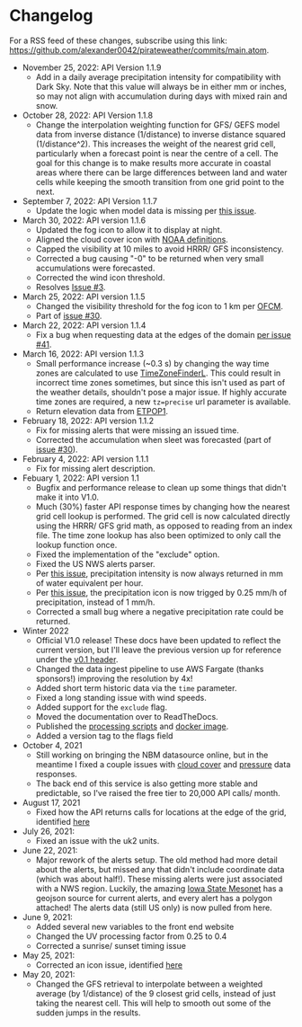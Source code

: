 # Changelog

For a RSS feed of these changes, subscribe using this link: <https://github.com/alexander0042/pirateweather/commits/main.atom>.

* November 25, 2022: API Version 1.1.9
    * Add in a daily average precipitation intensity for compatibility with Dark Sky. Note that this value will always be in either mm or inches, so may not align with accumulation during days with mixed rain and snow.
* October 28, 2022: API Version 1.1.8
    * Change the interpolation weighting function for GFS/ GEFS model data from inverse distance (1/distance) to inverse distance squared (1/distance^2). This increases the weight of the nearest grid cell, particularly when a forecast point is near the centre of a cell. The goal for this change is to make results more accurate in coastal areas where there can be large differences between land and water cells while keeping the smooth transition from one grid point to the next.
* September 7, 2022: API Version 1.1.7
    * Update the logic when model data is missing per [this issue](https://github.com/alexander0042/pirate-weather-ha/issues/30#issuecomment-1227640161).
* March 30, 2022: API version 1.1.6
    * Updated the fog icon to allow it to display at night.
	* Aligned the cloud cover icon with [NOAA definitions](https://weather.com/science/weather-explainers/news/common-weather-terms-used-incorrectly).
	* Capped the visibility at 10 miles to avoid HRRR/ GFS inconsistency.
	* Corrected a bug causing "-0" to be returned when very small accumulations were forecasted.
	* Corrected the wind icon threshold.
	* Resolves [Issue #3](https://github.com/alexander0042/pirateweather/issues/3).
* March 25, 2022: API version 1.1.5
    * Changed the visibility threshold for the fog icon to 1 km per [OFCM](https://web.archive.org/web/20110521015053/http://www.ofcm.gov/fmh-1/pdf/H-CH8.pdf).
	* Part of [issue #30](https://github.com/alexander0042/pirate-weather-ha/issues/30).
* March 22, 2022: API version 1.1.4
	* Fix a bug when requesting data at the edges of the domain [per issue #41](https://github.com/alexander0042/pirate-weather-ha/issues/41).
* March 16, 2022: API version 1.1.3
	* Small performance increase (~0.3 s) by changing the way time zones are calculated to use [TimeZoneFinderL](https://timezonefinder.readthedocs.io/en/latest/). This could result in incorrect time zones sometimes, but since this isn't used as part of the weather details, shouldn't pose a major issue. If highly accurate time zones are required, a new `tz=precise` url parameter is available.
	* Return elevation data from [ETPOP1](https://www.ngdc.noaa.gov/mgg/global/).
* February 18, 2022: API version 1.1.2	
	* Fix for missing alerts that were missing an issued time.
	* Corrected the accumulation when sleet was forecasted (part of [issue #30](https://github.com/alexander0042/pirate-weather-ha/issues/30)).  
* February 4, 2022: API version 1.1.1	
	* Fix for missing alert description.
* Febuary 1, 2022: API version 1.1
    * Bugfix and performance release to clean up some things that didn't make it into V1.0.
    * Much (30%) faster API response times by changing how the nearest grid cell lookup is performed. The grid cell is now calculated directly using the HRRR/ GFS grid math, as opposed to reading from an index file. The time zone lookup has also been optimized to only call the lookup function once. 
    * Fixed the implementation of the "exclude" option.
    * Fixed the US NWS alerts parser.
    * Per [this issue](https://github.com/alexander0042/pirate-weather-ha/issues/30#issuecomment-1014959232), precipitation intensity is now always returned in mm of water equivalent per hour. 
    * Per [this issue](https://github.com/alexander0042/pirate-weather-ha/issues/30#issuecomment-1009379064), the precipitation icon is now trigged by 0.25 mm/h of precipitation, instead of 1 mm/h.
    * Corrected a small bug where a negative precipitation rate could be returned.
* Winter 2022
    * Official V1.0 release! These docs have been updated to reflect the current version, but I'll leave the previous version up for reference under the [v0.1 header](https://pirateweather.readthedocs.io/en/latest/indexv01/).
    * Changed the data ingest pipeline to use AWS Fargate (thanks sponsors!) improving the resolution by 4x!
    * Added short term historic data via the `time` parameter.
    * Fixed a long standing issue with wind speeds.
    * Added support for the `exclude` flag.
    * Moved the documentation over to ReadTheDocs.
    * Published the [processing scripts](https://github.com/alexander0042/pirateweather/tree/main/scripts) and [docker image](https://gallery.ecr.aws/j9v4j3c7/pirate-wgrib2).
    * Added a version tag to the flags field
* October 4, 2021
    * Still working on bringing the NBM datasource online, but in the meantime I fixed a couple issues with [cloud cover](https://github.com/alexander0042/pirate-weather-ha/issues/18) and [pressure](https://github.com/alexander0042/pirate-weather-ha/issues/14) data responses.
    * The back end of this service is also getting more stable and predictable, so I've raised the free tier to 20,000 API calls/ month.
* August 17, 2021
    * Fixed how the API returns calls for locations at the edge of the grid, identified [here](https://github.com/alexander0042/pirate-weather-ha/issues/9)
* July 26, 2021:
    * Fixed an issue with the uk2 units. 
* June 22, 2021:
    * Major rework of the alerts setup. The old method had more detail about the alerts, but missed any that didn't include coordinate data (which was about half!). These missing alerts were just associated with a NWS region. Luckily, the amazing [Iowa State Mesonet](https://mesonet.agron.iastate.edu/request/gis/watchwarn.phtml) has a geojson source for current alerts, and every alert has a polygon attached! The alerts data (still US only) is now pulled from here.
* June 9, 2021:
    * Added several new variables to the front end website
    * Changed the UV processing factor from 0.25 to 0.4
    * Corrected a sunrise/ sunset timing issue
* May 25, 2021:
    * Corrected an icon issue, identified [here](https://github.com/alexander0042/pirate-weather-hacs/issues/2)
* May 20, 2021:
    * Changed the GFS retrieval to interpolate between a weighted average (by 1/distance) of the 9 closest grid cells, instead of just taking the nearest cell. This will help to smooth out some of the sudden jumps in the results. 
  
